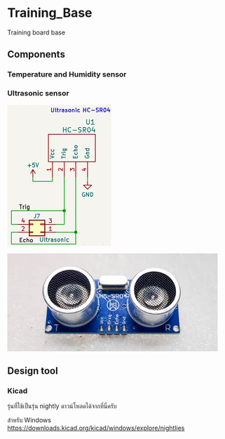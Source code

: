 # Training_Base
Training board base

## Components ##


### Temperature and Humidity sensor ###


### Ultrasonic sensor ###

![image](./Pictures/HC-SR04-sch.png) 

![image](./Pictures/HC-SR04-pic.jpg) 






## Design tool ##

### Kicad ### 
รุ่นที่ใช้เป็นรุ่น nightly ดาวน์โหลดได้จากที่นี่ครับ

สำหรับ Windows 
https://downloads.kicad.org/kicad/windows/explore/nightlies

